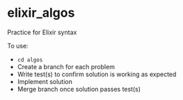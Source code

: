 # elixir_algos

Practice for Elixir syntax

To use:

- `cd algos`
- Create a branch for each problem
- Write test(s) to confirm solution is working as expected
- Implement solution
- Merge branch once solution passes test(s)
